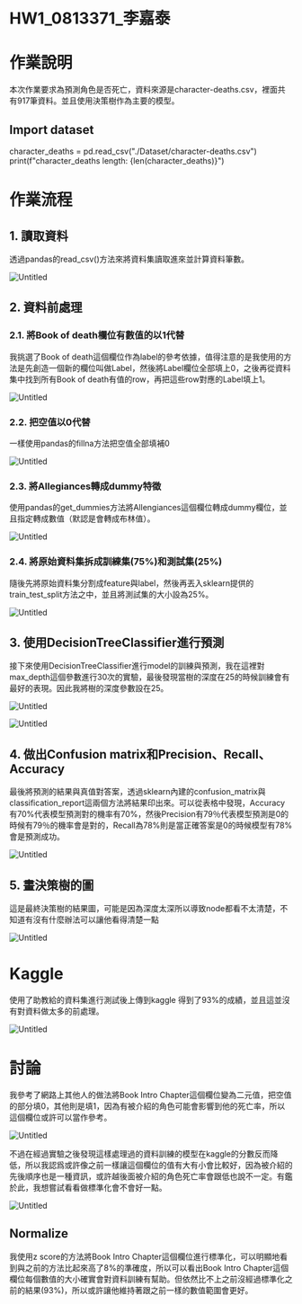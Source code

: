 # HW1_0813371_李嘉泰

# 作業說明

本次作業要求為預測角色是否死亡，資料來源是character-deaths.csv，裡面共有917筆資料。並且使用決策樹作為主要的模型。

## Import dataset

character_deaths = pd.read_csv("./Dataset/character-deaths.csv")
print(f"character_deaths length: {len(character_deaths)}")
# 作業流程

## 1. 讀取資料

透過pandas的read_csv()方法來將資料集讀取進來並計算資料筆數。

![Untitled](https://prod-files-secure.s3.us-west-2.amazonaws.com/199c0fbf-d791-45e8-9903-7e182255c53b/43d5e0bb-1d3f-4057-9e55-af3a9417bab6/Untitled.png)

## 2. 資料前處理

### 2.1. 將Book of death欄位有數值的以1代替

我挑選了Book of death這個欄位作為label的參考依據，值得注意的是我使用的方法是先創造一個新的欄位叫做Label，然後將Label欄位全部填上0，之後再從資料集中找到所有Book of death有值的row，再把這些row對應的Label填上1。

![Untitled](https://prod-files-secure.s3.us-west-2.amazonaws.com/199c0fbf-d791-45e8-9903-7e182255c53b/2496b998-a586-421a-b9b4-e1ac5712ecb8/Untitled.png)

### 2.2. 把空值以0代替

一樣使用pandas的fillna方法把空值全部填補0

![Untitled](https://prod-files-secure.s3.us-west-2.amazonaws.com/199c0fbf-d791-45e8-9903-7e182255c53b/5bda4001-0dc8-417e-9d16-30cea731dc94/Untitled.png)

### 2.3. 將Allegiances轉成dummy特徵

使用pandas的get_dummies方法將Allengiances這個欄位轉成dummy欄位，並且指定轉成數值（默認是會轉成布林值）。

![Untitled](https://prod-files-secure.s3.us-west-2.amazonaws.com/199c0fbf-d791-45e8-9903-7e182255c53b/5e908922-3a08-4193-8ec6-6c060f685fb5/Untitled.png)

### 2.4. 將原始資料集拆成訓練集(75%)和測試集(25%)

隨後先將原始資料集分割成feature與label，然後再丟入sklearn提供的train_test_split方法之中，並且將測試集的大小設為25%。

![Untitled](https://prod-files-secure.s3.us-west-2.amazonaws.com/199c0fbf-d791-45e8-9903-7e182255c53b/c62b0fd4-fd94-4bb1-806e-9cbce16ef98b/Untitled.png)

## 3. 使用DecisionTreeClassifier進行預測

接下來使用DecisionTreeClassifier進行model的訓練與預測，我在這裡對max_depth這個參數進行30次的實驗，最後發現當樹的深度在25的時候訓練會有最好的表現。因此我將樹的深度參數設在25。

![Untitled](https://prod-files-secure.s3.us-west-2.amazonaws.com/199c0fbf-d791-45e8-9903-7e182255c53b/10bb223d-9aad-46ae-8379-9aaafd7d0181/Untitled.png)

![Untitled](https://prod-files-secure.s3.us-west-2.amazonaws.com/199c0fbf-d791-45e8-9903-7e182255c53b/7bb4f191-20a3-4347-b30c-8d452433a373/Untitled.png)

## 4. 做出Confusion matrix和Precision、Recall、Accuracy

最後將預測的結果與真值對答案，透過sklearn內建的confusion_matrix與classification_report這兩個方法將結果印出來。可以從表格中發現，Accuracy有70%代表模型預測對的機率有70%，然後Precision有79％代表模型預測是0的時候有79％的機率會是對的，Recall為78%則是當正確答案是0的時候模型有78%會是預測成功。

![Untitled](https://prod-files-secure.s3.us-west-2.amazonaws.com/199c0fbf-d791-45e8-9903-7e182255c53b/6ecb18e4-976d-414c-9bbe-6bc3f181c9a5/Untitled.png)

## 5. 畫決策樹的圖

這是最終決策樹的結果圖，可能是因為深度太深所以導致node都看不太清楚，不知道有沒有什麼辦法可以讓他看得清楚一點

![Untitled](https://prod-files-secure.s3.us-west-2.amazonaws.com/199c0fbf-d791-45e8-9903-7e182255c53b/656b2210-8a02-4b64-8a2f-3761db493d76/Untitled.png)

# Kaggle

使用了助教給的資料集進行測試後上傳到kaggle 得到了93%的成績，並且這並沒有對資料做太多的前處理。

![Untitled](https://prod-files-secure.s3.us-west-2.amazonaws.com/199c0fbf-d791-45e8-9903-7e182255c53b/04358a7e-20b1-42dd-bdb4-237b70c4b3b7/Untitled.png)

# 討論

我參考了網路上其他人的做法將Book Intro Chapter這個欄位變為二元值，把空值的部分填0，其他則是填1，因為有被介紹的角色可能會影響到他的死亡率，所以這個欄位或許可以當作參考。

![Untitled](https://prod-files-secure.s3.us-west-2.amazonaws.com/199c0fbf-d791-45e8-9903-7e182255c53b/051344da-d361-4ad9-ad95-4900fe847ad6/Untitled.png)

不過在經過實驗之後發現這樣處理過的資料訓練的模型在kaggle的分數反而降低，所以我認爲或許像之前一樣讓這個欄位的值有大有小會比較好，因為被介紹的先後順序也是一種資訊，或許越後面被介紹的角色死亡率會跟低也說不一定。有鑑於此，我想嘗試看看做標準化會不會好一點。

![Untitled](https://prod-files-secure.s3.us-west-2.amazonaws.com/199c0fbf-d791-45e8-9903-7e182255c53b/4d2a6b11-bd4e-41bf-923a-7b98a88cc401/Untitled.png)

## Normalize

我使用z score的方法將Book Intro Chapter這個欄位進行標準化，可以明顯地看到與之前的方法比起來高了8%的準確度，所以可以看出Book Intro Chapter這個欄位每個數值的大小確實會對資料訓練有幫助。但依然比不上之前沒經過標準化之前的結果(93%)，所以或許讓他維持著跟之前一樣的數值範圍會更好。
